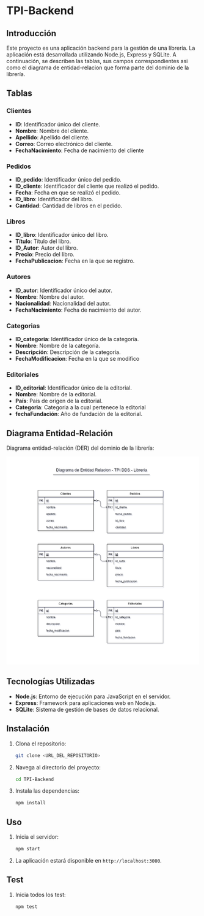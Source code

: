 # TPI-Backend

## Introducción

Este proyecto es una aplicación backend para la gestión de una librería. La aplicación está desarrollada utilizando Node.js, Express y SQLite. A continuación, se describen las tablas, sus campos correspondientes asi como el diagrama de entidad-relacion que forma parte del dominio de la librería.

## Tablas

### Clientes
- **ID**: Identificador único del cliente.
- **Nombre**: Nombre del cliente.
- **Apellido**: Apellido del cliente.
- **Correo**: Correo electrónico del cliente.
- **FechaNacimiento**: Fecha de nacimiento del cliente 

### Pedidos
- **ID_pedido**: Identificador único del pedido.
- **ID_cliente**: Identificador del cliente que realizó el pedido.
- **Fecha**: Fecha en que se realizó el pedido.
- **ID_libro**: Identificador del libro.
- **Cantidad**: Cantidad de libros en el pedido.

### Libros
- **ID_libro**: Identificador único del libro.
- **Título**: Título del libro.
- **ID_Autor**: Autor del libro.
- **Precio**: Precio del libro.
- **FechaPublicacion**: Fecha en la que se registro.

### Autores
- **ID_autor**: Identificador único del autor.
- **Nombre**: Nombre del autor.
- **Nacionalidad**: Nacionalidad del autor.
- **FechaNacimiento**: Fecha de nacimiento del autor.

### Categorias
- **ID_categoria**: Identificador único de la categoría.
- **Nombre**: Nombre de la categoría.
- **Descripción**: Descripción de la categoría.
- **FechaModificacion**: Fecha en la que se modifico

### Editoriales
- **ID_editorial**: Identificador único de la editorial.
- **Nombre**: Nombre de la editorial.
- **País**: País de origen de la editorial.
- **Categoria**: Categoria a la cual pertenece la editorial
- **fechaFundación**: Año de fundación de la editorial.


## Diagrama Entidad-Relación

Diagrama entidad-relación (DER) del dominio de la librería:

![Diagrama Entidad-Relación](DER%20TPI%20DDS.png)


## Tecnologías Utilizadas

- **Node.js**: Entorno de ejecución para JavaScript en el servidor.
- **Express**: Framework para aplicaciones web en Node.js.
- **SQLite**: Sistema de gestión de bases de datos relacional.

## Instalación

1. Clona el repositorio:
    ```bash
    git clone <URL_DEL_REPOSITORIO>
    ```
2. Navega al directorio del proyecto:
    ```bash
    cd TPI-Backend
    ```
3. Instala las dependencias:
    ```bash
    npm install
    ```

## Uso

1. Inicia el servidor:
    ```bash
    npm start
    ```
2. La aplicación estará disponible en `http://localhost:3000`.

## Test

1. Inicia todos los test:
    ```bash
    npm test
    ```